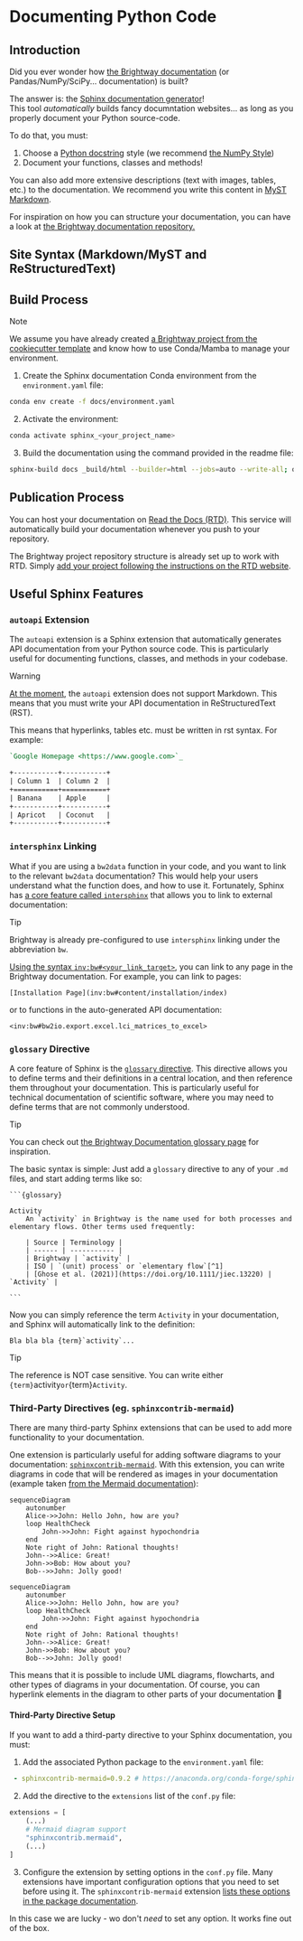 # Documenting Python Code

## Introduction

Did you ever wonder how [the Brightway documentation](https://docs.brightway.dev/en/latest/) (or Pandas/NumPy/SciPy... documentation) is built?

The answer is: the [Sphinx documentation generator](https://www.sphinx-doc.org/en/master/)! \
This tool _automatically_ builds fancy documntation websites... as long as you properly document your Python source-code.

To do that, you must:

1. Choose a [Python docstring](https://peps.python.org/pep-0257/#what-is-a-docstring) style (we recommend [the NumPy Style](https://numpydoc.readthedocs.io/en/latest/format.html))
2. Document your functions, classes and methods!

You can also add more extensive descriptions (text with images, tables, etc.) to the documentation. We recommend you write this content in [MyST Markdown](https://myst-parser.readthedocs.io/en/latest/index.html).

For inspiration on how you can structure your documentation, you can have a look at [the Brightway documentation repository.](https://github.com/brightway-lca/brightway-documentation/tree/main/source)

## Site Syntax (Markdown/MyST and ReStructuredText)



## Build Process

> [!NOTE]
> We assume you have already created [a Brightway project from the cookiecutter template](https://github.com/brightway-lca/cookiecutter-brightwaylib) and know how to use Conda/Mamba to manage your environment.

1. Create the Sphinx documentation Conda environment from the `environment.yaml` file:

```bash
conda env create -f docs/environment.yaml
```

2. Activate the environment:

```bash
conda activate sphinx_<your_project_name>
```

3. Build the documentation using the command provided in the readme file:

```bash
sphinx-build docs _build/html --builder=html --jobs=auto --write-all; open _build/html/index.html
```

## Publication Process

You can host your documentation on [Read the Docs (RTD)](https://readthedocs.org/). This service will automatically build your documentation whenever you push to your repository.

The Brightway project repository structure is already set up to work with RTD. Simply [add your project following the instructions on the RTD website](https://docs.readthedocs.io/en/stable/intro/add-project.html).

## Useful Sphinx Features

### `autoapi` Extension

The `autoapi` extension is a Sphinx extension that automatically generates API documentation from your Python source code. This is particularly useful for documenting functions, classes, and methods in your codebase.

> [!WARNING]
> [At the moment](https://github.com/readthedocs/sphinx-autoapi/issues/287), the `autoapi` extension does not support Markdown. This means that you must write your API documentation in ReStructuredText (RST).
> 
> This means that hyperlinks, tables etc. must be written in rst syntax. For example:
> 
> ```rst
> `Google Homepage <https://www.google.com>`_
> 
> +-----------+-----------+
> | Column 1  | Column 2  |
> +===========+===========+
> | Banana    | Apple     |
> +-----------+-----------+
> | Apricot   | Coconut   |
> +-----------+-----------+
> ```

### `intersphinx` Linking

What if you are using a `bw2data` function in your code, and you want to link to the relevant `bw2data` documentation? This would help your users understand what the function does, and how to use it. Fortunately, Sphinx has [a core feature called `intersphinx`](https://docs.readthedocs.io/en/stable/guides/intersphinx.html) that allows you to link to external documentation:

> [!TIP]
> Brightway is already pre-configured to use `intersphinx` linking under the abbreviation `bw`.

[Using the syntax `inv:bw#<your_link_target>`](https://myst-parser.readthedocs.io/en/latest/syntax/cross-referencing.html#cross-project-intersphinx-links), you can link to any page in the Brightway documentation. For example, you can link to pages:

```
[Installation Page](inv:bw#content/installation/index)
```

or to functions in the auto-generated API documentation:

```
<inv:bw#bw2io.export.excel.lci_matrices_to_excel>
```

### `glossary` Directive

A core feature of Sphinx is the [`glossary` directive](https://www.sphinx-doc.org/en/master/glossary.html). This directive allows you to define terms and their definitions in a central location, and then reference them throughout your documentation. This is particularly useful for technical documentation of scientific software, where you may need to define terms that are not commonly understood.

> [!TIP]
> You can check out [the Brightway Documentation glossary page](https://github.com/brightway-lca/brightway-documentation/blob/main/source/content/overview/glossary.md) for inspiration.

The basic syntax is simple: Just add a `glossary` directive to any of your `.md` files, and start adding terms like so:

````
```{glossary}

Activity
    An `activity` in Brightway is the name used for both processes and elementary flows. Other terms used frequently:

    | Source | Terminology |
    | ------ | ----------- |
    | Brightway | `activity` |
    | ISO | `(unit) process` or `elementary flow`[^1]
    | [Ghose et al. (2021)](https://doi.org/10.1111/jiec.13220) | `Activity` |

```
````

Now you can simply reference the term `Activity` in your documentation, and Sphinx will automatically link to the definition:

```
Bla bla bla {term}`activity`...
```

> [!TIP]
> The reference is NOT case sensitive. You can write either `{term}`activity` or `{term}`Activity`.

### Third-Party Directives (eg. `sphinxcontrib-mermaid`)

There are many third-party Sphinx extensions that can be used to add more functionality to your documentation.

One extension is particularly useful for adding software diagrams to your documentation: [`sphinxcontrib-mermaid`](https://github.com/mgaitan/sphinxcontrib-mermaid). With this extension, you can write diagrams in code that will be rendered as images in your documentation (example taken [from the Mermaid documentation](https://mermaid.js.org/syntax/sequenceDiagram.html#sequencenumbers)):

```
sequenceDiagram
    autonumber
    Alice->>John: Hello John, how are you?
    loop HealthCheck
        John->>John: Fight against hypochondria
    end
    Note right of John: Rational thoughts!
    John-->>Alice: Great!
    John->>Bob: How about you?
    Bob-->>John: Jolly good!
```

```mermaid
sequenceDiagram
    autonumber
    Alice->>John: Hello John, how are you?
    loop HealthCheck
        John->>John: Fight against hypochondria
    end
    Note right of John: Rational thoughts!
    John-->>Alice: Great!
    John->>Bob: How about you?
    Bob-->>John: Jolly good!

```

This means that it is possible to include UML diagrams, flowcharts, and other types of diagrams in your documentation. Of course, you can hyperlink elements in the diagram to other parts of your documentation 🤯

#### Third-Party Directive Setup

If you want to add a third-party directive to your Sphinx documentation, you must:

1. Add the associated Python package to the `environment.yaml` file:

```yaml
 - sphinxcontrib-mermaid=0.9.2 # https://anaconda.org/conda-forge/sphinxcontrib-mermaid/files
```

2. Add the directive to the `extensions` list of the `conf.py` file:

```python
extensions = [
    (...)
    # Mermaid diagram support
    "sphinxcontrib.mermaid",
    (...)
]
```

3. Configure the extension by setting options in the `conf.py` file. Many extensions have important configuration options that you need to set before using it. The `sphinxcontrib-mermaid` extension [lists these options in the package documentation](https://sphinxcontrib-mermaid-demo.readthedocs.io/en/latest/#config-values).

In this case we are lucky - wo don't _need_ to set any option. It works fine out of the box.